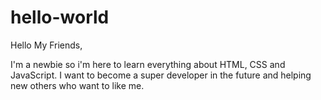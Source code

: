 # hello-world

Hello My Friends,

I'm a newbie so i'm here to learn everything about HTML, CSS and JavaScript.
I want to become a super developer in the future and helping new others who want to like me. 
